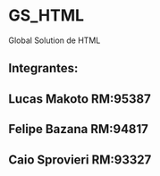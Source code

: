 # GS_HTML
Global Solution de HTML
## Integrantes:
## Lucas Makoto   RM:95387 ##
## Felipe Bazana  RM:94817 ##
## Caio Sprovieri RM:93327 ##
